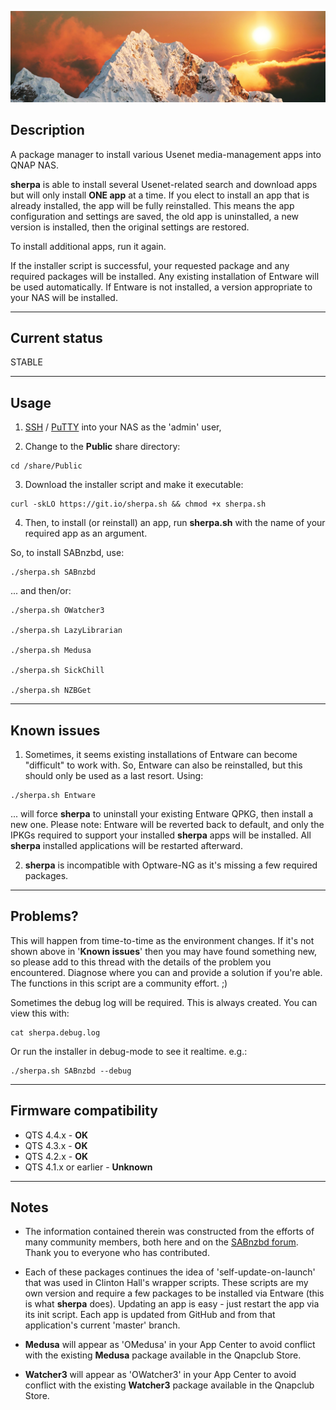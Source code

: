 ![icon](images/sherpa.wide.png)

## Description

A package manager to install various Usenet media-management apps into QNAP NAS.

**sherpa** is able to install several Usenet-related search and download apps but will only install **ONE app** at a time. If you elect to install an app that is already installed, the app will be fully reinstalled. This means the app configuration and settings are saved, the old app is uninstalled, a new version is installed, then the original settings are restored.

To install additional apps, run it again.

If the installer script is successful, your requested package and any required packages will be installed. Any existing installation of Entware will be used automatically. If Entware is not installed, a version appropriate to your NAS will be installed.

---
## Current status

STABLE


---
## Usage

1) [SSH](https://wiki.qnap.com/wiki/How_to_SSH_into_your_QNAP_device) / [PuTTY](http://www.putty.org/) into your NAS as the 'admin' user,

2) Change to the **Public** share directory:

```
cd /share/Public
```

3) Download the installer script and make it executable:

```
curl -skLO https://git.io/sherpa.sh && chmod +x sherpa.sh
```

4) Then, to install (or reinstall) an app, run **sherpa.sh** with the name of your required app as an argument.

So, to install SABnzbd, use:

```
./sherpa.sh SABnzbd
```

... and then/or:

```
./sherpa.sh OWatcher3

./sherpa.sh LazyLibrarian

./sherpa.sh Medusa

./sherpa.sh SickChill

./sherpa.sh NZBGet
```

---
## Known issues

1) Sometimes, it seems existing installations of Entware can become "difficult" to work with. So, Entware can also be reinstalled, but this should only be used as a last resort. Using:

```
./sherpa.sh Entware
```

... will force **sherpa** to uninstall your existing Entware QPKG, then install a new one. Please note: Entware will be reverted back to default, and only the IPKGs required to support your installed **sherpa** apps will be installed. All **sherpa** installed applications will be restarted afterward.


2) **sherpa** is incompatible with Optware-NG as it's missing a few required packages.

---
## Problems?

This will happen from time-to-time as the environment changes. If it's not shown above in '**Known issues**' then you may have found something new, so please add to this thread with the details of the problem you encountered. Diagnose where you can and provide a solution if you're able. The functions in this script are a community effort. ;)

Sometimes the debug log will be required. This is always created. You can view this with:

```
cat sherpa.debug.log
```

Or run the installer in debug-mode to see it realtime. e.g.:

```
./sherpa.sh SABnzbd --debug
```

---
## Firmware compatibility

* QTS 4.4.x - **OK**
* QTS 4.3.x - **OK**
* QTS 4.2.x - **OK**
* QTS 4.1.x or earlier - **Unknown**

---
## Notes

* The information contained therein was constructed from the efforts of many community members, both here and on the [SABnzbd forum](https://forums.sabnzbd.org/). Thank you to everyone who has contributed.

* Each of these packages continues the idea of 'self-update-on-launch' that was used in Clinton Hall's wrapper scripts. These scripts are my own version and require a few packages to be installed via Entware (this is what **sherpa** does). Updating an app is easy - just restart the app via its init script. Each app is updated from GitHub and from that application's current 'master' branch.

* **Medusa** will appear as 'OMedusa' in your App Center to avoid conflict with the existing **Medusa** package available in the Qnapclub Store.

* **Watcher3** will appear as 'OWatcher3' in your App Center to avoid conflict with the existing **Watcher3** package available in the Qnapclub Store.
